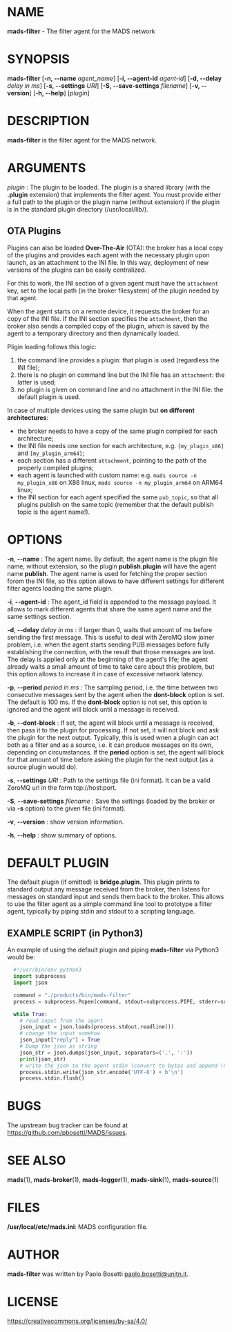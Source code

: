 
# NAME

**mads-filter** - The filter agent for the MADS network

# SYNOPSIS

**mads-filter** 
  [**\-n, \-\-name** *agent_name*] 
  [**\-i, \-\-agent-id** *agent-id*]
  [**\-d, \-\-delay** *delay in ms*]
  [**\-s, \-\-settings** *URI*]
  [**\-S, \-\-save-settings** *filename*]
  [**\-v, \-\-version**]
  [**\-h, \-\-help**]
  [*plugin*]

# DESCRIPTION

**mads-filter** is the filter agent for the MADS network. 

# ARGUMENTS

*plugin*
:  The plugin to be loaded. The plugin is a shared library (with the **.plugin** extension) that implements the filter agent. You must provide either a full path to the plugin or the plugin name (without extension) if the plugin is in the standard plugin directory (/usr/local/lib/).

## OTA Plugins

Plugins can also be loaded **Over-The-Air** (OTA): the broker has a local copy of the plugins and provides each agent with the necessary plugin upon launch, as an attachment to the INI file. In this way, deployment of new versions of the plugins can be easily centralized.

For this to work, the INI section of a given agent must have the `attachment` key, set to the local path (in the broker filesystem) of the plugin needed by that agent.

When the agent starts on a remote device, it requests the broker for an copy of the INI file. If the INI section specifies the `attachment`, then the broker also sends a compiled copy of the plugin, which is saved by the agent to a temporary directory and then dynamically loaded.

Pligin loading follows this logic:

1. the command line provides a plugin: that plugin is used (regardless the INI file);
2. there is no plugin on command line but the INI file has an `attachment`: the latter is used;
3. no plugin is given on command line and no attachment in the INI file: the default plugin is used.

In case of multiple devices using the same plugin but **on different architectures**:

* the broker needs to have a copy of the same plugin compiled for each architecture;
* the INI file needs one section for each architecture, e.g. `[my_plugin_x86]` and `[my_plugin_arm64]`;
* each section has a different `attachment`, pointing to the path of the properly compiled plugins;
* each agent is launched with custom name: e.g. `mads source -n my_plugin_x86` on X86 linux, `mads source -n my_plugin_arm64` on ARM64 linux;
* the INI section for each agent specified the same `pub_topic`, so that all plugins publish on the same topic (remember that the default publish topic is the agent name!).
  

# OPTIONS

**\-n**, **\-\-name**
:  The agent name. By default, the agent name is the plugin file name, without extension, so the plugin **publish.plugin** will have the agent name **publish**. The agent name is used for fetching the proper section forom the INI file, so this option allows to have different settings for different filter agents loading the same plugin.

**\-i**, **\-\-agent-id**
:  The agent_id field is appended to the message payload. It allows to mark different agents that share the same agent name and the same settings section.

**\-d**, **\-\-delay** *delay in ms*
:  if larger than 0, waits that amount of ms before sending the first message. This is useful to deal with ZeroMQ slow joiner problem, i.e. when the agent starts sending PUB messages before fully establishing the connection, with the result that those messages are lost. The delay is applied only at the beginning of the agent's life; the agent already waits a small amount of time to take care about this problem, but this option allows to increase it in case of excessive network latency.

**\-p**, **\-\-period** *period in ms*
:  The sampling period, i.e. the time between two consecutive messages sent by the agent when the **dont-block** option is set. The default is 100 ms. If the **dont-block** option is not set, this option is ignored and the agent will block until a message is received.

**\-b**, **\-\-dont-block**
:  If set, the agent will block until a message is received, then pass it to the plugin for processing. If not set, it will not block and ask the plugin for the next output. Typically, this is used wnen a plugin can act both as a filter and as a source, i.e. it can produce messages on its own, depending on circumstances. If the **period** option is set, the agent will block for that amount of time before asking the plugin for the next output (as a source plugin would do).

**\-s**, **\-\-settings** *URI*
:  Path to the settings file (ini format). It can be a valid ZeroMQ url in the form tcp://host:port.

**\-S**, **\-\-save-settings** *filename*
:  Save the settings (loaded by the broker or via **\-s** option) to the given file (ini format).

**\-v**, **\-\-version**
: show version information.

**\-h**, **\-\-help**
:  show summary of options.

# DEFAULT PLUGIN

The default plugin (if omitted) is **bridge.plugin**. This plugin prints to standard output any message received from the broker, then listens for messages on standard input and sends them back to the broker. This allows to use the filter agent as a simple command line tool to prototype a filter agent, typically by piping stdin and stdout to a scripting language.

## EXAMPLE SCRIPT (in Python3)

An example of using the default plugin and piping **mads-filter** via Python3 would be:

```python
  #!/usr/bin/env python3
  import subprocess
  import json

  command = "./products/bin/mads-filter"
  process = subprocess.Popen(command, stdout=subprocess.PIPE, stderr=subprocess.DEVNULL, stdin=subprocess.PIPE, shell=True)

  while True:
    # read input from the agent
    json_input = json.loads(process.stdout.readline())
    # change the input somehow
    json_input["reply"] = True
    # Dump the json as string
    json_str = json.dumps(json_input, separators=(',', ':'))
    print(json_str)
    # write the json to the agent stdin (convert to bytes and append \n)
    process.stdin.write(json_str.encode('UTF-8') + b'\n')
    process.stdin.flush()
```

# BUGS

The upstream bug tracker can be found at https://github.com/pbosetti/MADS/issues.

# SEE ALSO

**mads**(1), **mads-broker**(1), **mads-logger**(1), **mads-sink**(1), **mads-source**(1)

# FILES

**/usr/local/etc/mads.ini**: MADS configuration file.

# AUTHOR

**mads-filter** was written by Paolo Bosetti <paolo.bosetti@unitn.it>.

# LICENSE

https://creativecommons.org/licenses/by-sa/4.0/